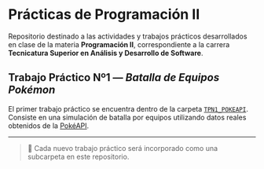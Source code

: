 # Prácticas de Programación II

Repositorio destinado a las actividades y trabajos prácticos desarrollados en clase de la materia **Programación II**, correspondiente a la carrera **Tecnicatura Superior en Análisis y Desarrollo de Software**.

## Trabajo Práctico Nº1 — *Batalla de Equipos Pokémon*

El primer trabajo práctico se encuentra dentro de la carpeta [`TPN1_POKEAPI`](./TPN1_POKEAPI).  
Consiste en una simulación de batalla por equipos utilizando datos reales obtenidos de la [PokéAPI](https://pokeapi.co/).

---

> 📁 Cada nuevo trabajo práctico será incorporado como una subcarpeta en este repositorio.
